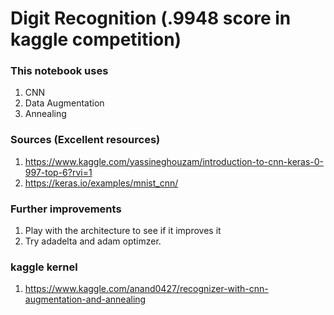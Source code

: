 # Digit Recognition (.9948 score in kaggle competition)

### This notebook uses

1. CNN
2. Data Augmentation
3. Annealing

### Sources (Excellent resources)

1. <https://www.kaggle.com/yassineghouzam/introduction-to-cnn-keras-0-997-top-6?rvi=1>
2. <https://keras.io/examples/mnist_cnn/>

### Further improvements

1. Play with the architecture to see if it improves it
2. Try adadelta and adam optimzer.

### kaggle kernel

1. <https://www.kaggle.com/anand0427/recognizer-with-cnn-augmentation-and-annealing>